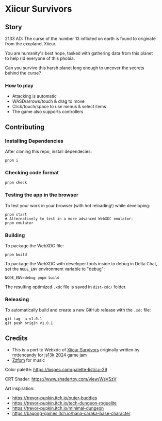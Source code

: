 # Xiicur Survivors

## Story

2133 AD: The curse of the number 13 inflicted on earth is found to originate from the exoplanet Xiicur.

You are humanity's best hope, tasked with gathering data from this planet to help rid everyone of this phobia.

Can you survive this harsh planet long enough to uncover the secrets behind the curse?

### How to play

-   Attacking is automatic
-   WASD/arrows/touch & drag to move
-   Click/touch/space to use menus & select items
-   The game also supports controllers

## Contributing

### Installing Dependencies

After cloning this repo, install dependecies:

```
pnpm i
```

### Checking code format

```
pnpm check
```

### Testing the app in the browser

To test your work in your browser (with hot reloading!) while developing:

```
pnpm start
# Alternatively to test in a more advanced WebXDC emulator:
pnpm emulator
```

### Building

To package the WebXDC file:

```
pnpm build
```

To package the WebXDC with developer tools inside to debug in Delta Chat, set the `NODE_ENV`
environment variable to "debug":

```
NODE_ENV=debug pnpm build
```

The resulting optimized `.xdc` file is saved in `dist-xdc/` folder.

### Releasing

To automatically build and create a new GitHub release with the `.xdc` file:

```
git tag -a v1.0.1
git push origin v1.0.1
```

## Credits

-   This is a port to Webxdc of [Xiicur Survivors](https://github.com/rottencandy/js13k2024) originally written by [rottencandy](https://github.com/rottencandy) for [js13k 2024](https://js13kgames.com/) game jam
-   [Zzfxm](https://github.com/keithclark/ZzFXM) for music

Color palette: https://lospec.com/palette-list/cc-29

CRT Shader: https://www.shadertoy.com/view/WsVSzV

Art inspiration:

-   https://trevor-pupkin.itch.io/outer-buddies
-   https://trevor-pupkin.itch.io/tech-dungeon-roguelite
-   https://trevor-pupkin.itch.io/minimal-dungeon
-   https://bagong-games.itch.io/hana-caraka-base-character
